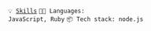 <code>💡 [Skills](SKILLS.md)</code>
<code>🧑‍💻 Languages: JavaScript, Ruby</code>
<code>📦 Tech stack: node.js</code>
